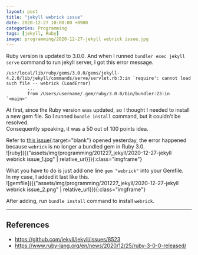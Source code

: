 ```yaml
---
layout: post
title: "jekyll webrick issue"
date: 2020-12-27 10:00:00 +0900
categories: Programming
tags: [jekyll, Ruby]
image: programming/2020-12-27-jekyll webrick issue.jpg
---
```


Ruby version is updated to 3.0.0. And when I runned `bundler exec jekyll serve` command to run jekyll server, I got this error message.

```
/usr/local/lib/ruby/gems/3.0.0/gems/jekyll-4.2.0/lib/jekyll/commands/serve/servlet.rb:3:in `require': cannot load such file -- webrick (LoadError)
        ...
        from /Users/username/.gem/ruby/3.0.0/bin/bundler:23:in `<main>'
```

At first, since the Ruby version was updated, so I thought I needed to install a new gem file. So I runned `bundle install` command, but it couldn't be resolved.  
Consequently speaking, it was a 50 out of 100 points idea.  

Refer to [this issue](https://github.com/jekyll/jekyll/issues/8523){:target="blank"} opened yesterday, the error happened because `webrick` is no longer a bundled gem in Ruby 3.0.  
![ruby]({{"assets/img/programming/201227_jekyll/2020-12-27-jekyll webrick issue_1.jpg" | relative_url}}){:class="imgframe"}  

What you have to do is just add one line `gem "webrick"` into your Gemfile.  
In my case, I added it last like this.  
![gemfile]({{"assets/img/programming/201227_jekyll/2020-12-27-jekyll webrick issue_2.png" | relative_url}}){:class="imgframe"}  

After adding, run `bundle install` command to install `webrick`.

---

## References

- <https://github.com/jekyll/jekyll/issues/8523>
- <https://www.ruby-lang.org/en/news/2020/12/25/ruby-3-0-0-released/>
